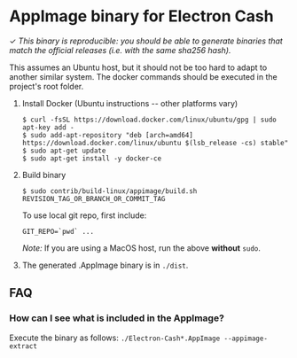 AppImage binary for Electron Cash
============================

✓ _This binary is reproducible: you should be able to generate
   binaries that match the official releases (i.e. with the same sha256 hash)._

This assumes an Ubuntu host, but it should not be too hard to adapt to another
similar system. The docker commands should be executed in the project's root
folder.

1. Install Docker  (Ubuntu instructions -- other platforms vary)

    ```
    $ curl -fsSL https://download.docker.com/linux/ubuntu/gpg | sudo apt-key add -
    $ sudo add-apt-repository "deb [arch=amd64] https://download.docker.com/linux/ubuntu $(lsb_release -cs) stable"
    $ sudo apt-get update
    $ sudo apt-get install -y docker-ce
    ```

2. Build binary

    ```
    $ sudo contrib/build-linux/appimage/build.sh REVISION_TAG_OR_BRANCH_OR_COMMIT_TAG
    ```

    To use local git repo, first include:
    ```
    GIT_REPO=`pwd` ...
    ```

    _Note:_ If you are using a MacOS host, run the above **without** `sudo`.

3. The generated .AppImage binary is in `./dist`.


## FAQ

### How can I see what is included in the AppImage?
Execute the binary as follows: `./Electron-Cash*.AppImage --appimage-extract`
